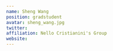 ```yaml
---
name: Sheng Wang
position: gradstudent
avatar: sheng_wang.jpg
twitter: 
affiliation: Nello Cristianini's Group
website: 
---
```

